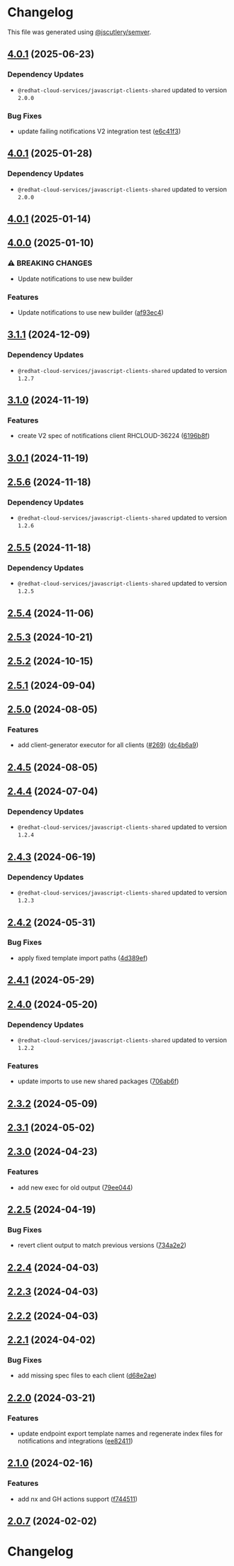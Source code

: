 # Changelog

This file was generated using [@jscutlery/semver](https://github.com/jscutlery/semver).

## [4.0.1](https://github.com/RedHatInsights/javascript-clients/compare/@redhat-cloud-services/notifications-client-4.0.0...@redhat-cloud-services/notifications-client-4.0.1) (2025-06-23)

### Dependency Updates

* `@redhat-cloud-services/javascript-clients-shared` updated to version `2.0.0`

### Bug Fixes

* update failing notifications V2 integration test ([e6c41f3](https://github.com/RedHatInsights/javascript-clients/commit/e6c41f3797a59236748a6fbd9f0f1f936fd91400))

## [4.0.1](https://github.com/RedHatInsights/javascript-clients/compare/@redhat-cloud-services/notifications-client-4.0.0...@redhat-cloud-services/notifications-client-4.0.1) (2025-01-28)

### Dependency Updates

* `@redhat-cloud-services/javascript-clients-shared` updated to version `2.0.0`
## [4.0.1](https://github.com/RedHatInsights/javascript-clients/compare/@redhat-cloud-services/notifications-client-4.0.0...@redhat-cloud-services/notifications-client-4.0.1) (2025-01-14)

## [4.0.0](https://github.com/RedHatInsights/javascript-clients/compare/@redhat-cloud-services/notifications-client-3.1.1...@redhat-cloud-services/notifications-client-4.0.0) (2025-01-10)


### ⚠ BREAKING CHANGES

* Update notifications to use new builder

### Features

* Update notifications to use new builder ([af93ec4](https://github.com/RedHatInsights/javascript-clients/commit/af93ec4163f545ba7d96665d16b862ffec3b849f))

## [3.1.1](https://github.com/RedHatInsights/javascript-clients/compare/@redhat-cloud-services/notifications-client-3.1.0...@redhat-cloud-services/notifications-client-3.1.1) (2024-12-09)

### Dependency Updates

* `@redhat-cloud-services/javascript-clients-shared` updated to version `1.2.7`
## [3.1.0](https://github.com/RedHatInsights/javascript-clients/compare/@redhat-cloud-services/notifications-client-3.0.1...@redhat-cloud-services/notifications-client-3.1.0) (2024-11-19)


### Features

* create V2 spec of notifications client RHCLOUD-36224 ([6196b8f](https://github.com/RedHatInsights/javascript-clients/commit/6196b8f7098c8616b4f66976c2b6a2e388ee8f6c))

## [3.0.1](https://github.com/RedHatInsights/javascript-clients/compare/@redhat-cloud-services/notifications-client-3.0.0...@redhat-cloud-services/notifications-client-3.0.1) (2024-11-19)

## [2.5.6](https://github.com/RedHatInsights/javascript-clients/compare/@redhat-cloud-services/notifications-client-2.5.5...@redhat-cloud-services/notifications-client-2.5.6) (2024-11-18)

### Dependency Updates

* `@redhat-cloud-services/javascript-clients-shared` updated to version `1.2.6`
## [2.5.5](https://github.com/RedHatInsights/javascript-clients/compare/@redhat-cloud-services/notifications-client-2.5.4...@redhat-cloud-services/notifications-client-2.5.5) (2024-11-18)

### Dependency Updates

* `@redhat-cloud-services/javascript-clients-shared` updated to version `1.2.5`
## [2.5.4](https://github.com/RedHatInsights/javascript-clients/compare/@redhat-cloud-services/notifications-client-2.5.3...@redhat-cloud-services/notifications-client-2.5.4) (2024-11-06)

## [2.5.3](https://github.com/RedHatInsights/javascript-clients/compare/@redhat-cloud-services/notifications-client-2.5.2...@redhat-cloud-services/notifications-client-2.5.3) (2024-10-21)

## [2.5.2](https://github.com/RedHatInsights/javascript-clients/compare/@redhat-cloud-services/notifications-client-2.5.1...@redhat-cloud-services/notifications-client-2.5.2) (2024-10-15)

## [2.5.1](https://github.com/RedHatInsights/javascript-clients/compare/@redhat-cloud-services/notifications-client-2.5.0...@redhat-cloud-services/notifications-client-2.5.1) (2024-09-04)

## [2.5.0](https://github.com/RedHatInsights/javascript-clients/compare/@redhat-cloud-services/notifications-client-2.4.5...@redhat-cloud-services/notifications-client-2.5.0) (2024-08-05)


### Features

* add client-generator executor for all clients ([#269](https://github.com/RedHatInsights/javascript-clients/issues/269)) ([dc4b6a9](https://github.com/RedHatInsights/javascript-clients/commit/dc4b6a91dd47e5407812157f0b8efde22eb22ef1))

## [2.4.5](https://github.com/RedHatInsights/javascript-clients/compare/@redhat-cloud-services/notifications-client-2.4.4...@redhat-cloud-services/notifications-client-2.4.5) (2024-08-05)

## [2.4.4](https://github.com/RedHatInsights/javascript-clients/compare/@redhat-cloud-services/notifications-client-2.4.3...@redhat-cloud-services/notifications-client-2.4.4) (2024-07-04)

### Dependency Updates

* `@redhat-cloud-services/javascript-clients-shared` updated to version `1.2.4`
## [2.4.3](https://github.com/RedHatInsights/javascript-clients/compare/@redhat-cloud-services/notifications-client-2.4.2...@redhat-cloud-services/notifications-client-2.4.3) (2024-06-19)

### Dependency Updates

* `@redhat-cloud-services/javascript-clients-shared` updated to version `1.2.3`
## [2.4.2](https://github.com/RedHatInsights/javascript-clients/compare/@redhat-cloud-services/notifications-client-2.4.1...@redhat-cloud-services/notifications-client-2.4.2) (2024-05-31)


### Bug Fixes

* apply fixed template import paths ([4d389ef](https://github.com/RedHatInsights/javascript-clients/commit/4d389ef15abf07a4ac24e6ff6656e39cb9789889))

## [2.4.1](https://github.com/RedHatInsights/javascript-clients/compare/@redhat-cloud-services/notifications-client-2.4.0...@redhat-cloud-services/notifications-client-2.4.1) (2024-05-29)

## [2.4.0](https://github.com/RedHatInsights/javascript-clients/compare/@redhat-cloud-services/notifications-client-2.3.2...@redhat-cloud-services/notifications-client-2.4.0) (2024-05-20)

### Dependency Updates

* `@redhat-cloud-services/javascript-clients-shared` updated to version `1.2.2`

### Features

* update imports to use new shared packages ([706ab6f](https://github.com/RedHatInsights/javascript-clients/commit/706ab6f2fc91da4999328eff09b95f9b56bf8ef2))

## [2.3.2](https://github.com/RedHatInsights/javascript-clients/compare/@redhat-cloud-services/notifications-client-2.3.1...@redhat-cloud-services/notifications-client-2.3.2) (2024-05-09)

## [2.3.1](https://github.com/RedHatInsights/javascript-clients/compare/@redhat-cloud-services/notifications-client-2.3.0...@redhat-cloud-services/notifications-client-2.3.1) (2024-05-02)

## [2.3.0](https://github.com/RedHatInsights/javascript-clients/compare/@redhat-cloud-services/notifications-client-2.2.5...@redhat-cloud-services/notifications-client-2.3.0) (2024-04-23)


### Features

* add new exec for old output ([79ee044](https://github.com/RedHatInsights/javascript-clients/commit/79ee044c77d216c71a5040405017a0a1d422cf90))

## [2.2.5](https://github.com/RedHatInsights/javascript-clients/compare/@redhat-cloud-services/notifications-client-2.2.4...@redhat-cloud-services/notifications-client-2.2.5) (2024-04-19)


### Bug Fixes

* revert client output to match previous versions ([734a2e2](https://github.com/RedHatInsights/javascript-clients/commit/734a2e22d1464892ca1fb3114b366435c90d1110))

## [2.2.4](https://github.com/RedHatInsights/javascript-clients/compare/@redhat-cloud-services/notifications-client-2.2.3...@redhat-cloud-services/notifications-client-2.2.4) (2024-04-03)

## [2.2.3](https://github.com/Hyperkid123/javascript-clients/compare/@redhat-cloud-services/notifications-client-2.2.2...@redhat-cloud-services/notifications-client-2.2.3) (2024-04-03)

## [2.2.2](https://github.com/RedHatInsights/javascript-clients/compare/@redhat-cloud-services/notifications-client-2.2.1...@redhat-cloud-services/notifications-client-2.2.2) (2024-04-03)

## [2.2.1](https://github.com/RedHatInsights/javascript-clients/compare/@redhat-cloud-services/notifications-client-2.2.0...@redhat-cloud-services/notifications-client-2.2.1) (2024-04-02)


### Bug Fixes

* add missing spec files to each client ([d68e2ae](https://github.com/RedHatInsights/javascript-clients/commit/d68e2ae5d7d21f03cb60181c19ea12f18e9989b6))

## [2.2.0](https://github.com/RedHatInsights/javascript-clients/compare/@redhat-cloud-services/notifications-client-2.1.0...@redhat-cloud-services/notifications-client-2.2.0) (2024-03-21)


### Features

* update endpoint export template names and regenerate index files for notifications and integrations ([ee82411](https://github.com/RedHatInsights/javascript-clients/commit/ee82411a2f7f0dd3758ad9b387912338ca786e47))

## [2.1.0](https://github.com/RedHatInsights/javascript-clients/compare/@redhat-cloud-services/notifications-client-2.0.6...@redhat-cloud-services/notifications-client-2.1.0) (2024-02-16)


### Features

* add nx and GH actions support ([f744511](https://github.com/RedHatInsights/javascript-clients/commit/f744511308bf530dd53724792939e133c8d7cf22))

## [2.0.7](https://github.com/RedHatInsights/javascript-clients/compare/@redhat-cloud-services/notifications-client-2.0.6...@redhat-cloud-services/notifications-client-2.0.7) (2024-02-02)

# Changelog